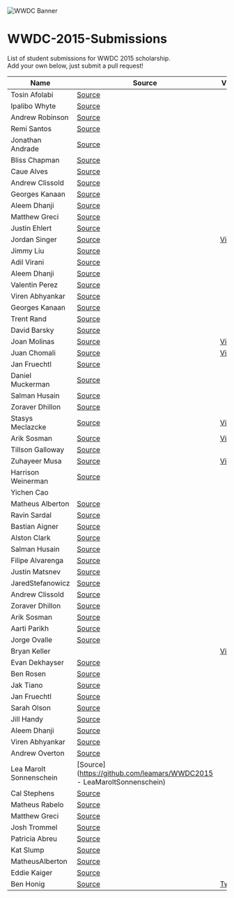 ![WWDC Banner](https://devimages.apple.com.edgekey.net/wwdc/images/wwdc15-hero_2x.png)
# WWDC-2015-Submissions
List of student submissions for WWDC 2015 scholarship. <br>
Add your own below, just submit a pull request!

Name | Source | Video | Twitter | Accepted/Rejected
--- | --- | --- | --- | ---
Tosin Afolabi | [Source](https://github.com/TosinAF/WWDC-2015)
Ipalibo Whyte | [Source](https://github.com/IpaliboWhyte/WWDC-2015)
Andrew Robinson | [Source](https://github.com/SirArkimedes/WWDC-2015)
Remi Santos | [Source](https://github.com/Kemcake/WWDC2015)
Jonathan Andrade | [Source](https://github.com/jcandrade/WWDC2015)
Bliss Chapman | [Source](https://github.com/Togira/WWDC2015-Student-Application)
Caue Alves | [Source](https://github.com/CaueAlvesSilva/Caue-Alves---WWDC15)
Andrew Clissold | [Source](https://github.com/aclissold/wwdc-scholarship)
Georges Kanaan | [Source](https://github.com/Ge0rges/WWDC-2015-Scholarship)
Aleem Dhanji | [Source](https://github.com/adhanji/AleemDhanji)
Matthew Greci | [Source](https://github.com/mgreci/MatthewGreci)
Justin Ehlert | [Source](https://github.com/jtehlert/WWDC)
Jordan Singer | [Source](https://github.com/jordansinger/WWDC-15) | [Video](http://cl.ly/am7C) | [Twitter](https://twitter.com/jsngr)
Jimmy Liu | [Source](https://github.com/lele0108/WWDC_2015)
Adil Virani | [Source](https://github.com/AdilVirani/WWDC-2015)
Aleem Dhanji | [Source](https://github.com/adhanji/AleemDhanji)
Valentin Perez | [Source](https://github.com/valentin7/wwdc2015app)
Viren Abhyankar | [Source](https://github.com/virena/Viren-Abhyankar)
Georges Kanaan | [Source](https://github.com/Ge0rges/WWDC-2015-Scholarship)
Trent Rand | [Source](https://github.com/trentrand/Apple-WWDC-2015-Application)
David Barsky | [Source](https://github.com/davidbarsky/DavidBarskyWWDC)
Joan Molinas | [Source](https://github.com/ulidev/WWDC2015) | [Video](https://youtu.be/OU44fRY2PYs)
Juan Chomali | [Source](https://github.com/jchomali/WWDC15App) | [Video](https://www.youtube.com/watch?v=7WFw3axl8lM&spfreload=10) | [Twitter](https://twitter.com/jchomali)
Jan Fruechtl | [Source](https://github.com/coolcut/WWDC-Scholarship-2015)
Daniel Muckerman | [Source](https://github.com/DMuckerman/wwdc2015) | | [Twitter](https://twitter.com/dmuckerman)
Salman Husain | [Source](https://github.com/shusain93/WWDC2015)
Zoraver Dhillon | [Source](https://github.com/teghzoraver/Zoraver-Dhillon-WWDC-2015)
Stasys Meclazcke | [Source](https://github.com/aeip/2015-WWDC-Scholarship-App) | [Video](https://www.youtube.com/watch?v=Q05r7ALxmZY) | [Twitter](https://twitter.com/Smecla)
Arik Sosman | [Source](https://github.com/arik-so/WWDC-2015-Application) | [Video](http://youtu.be/paRnOg6_t6k) | [Twitter](https://twitter.com/arikaleph)
Tillson Galloway | [Source](https://github.com/tillson/wwdc-2015)
Zuhayeer Musa | [Source](https://github.com/zuhaz3/WWDC15) | [Video](http://youtu.be/I5WMFgD0YvM)
Harrison Weinerman | [Source](https://github.com/harrisonw1/Harrison-Weinerman-WWDC-2015-Scholarship-App)
Yichen Cao | | | [Twitter](https://twitter.com/Schemetrical)
Matheus Alberton | [Source](https://github.com/matheusfrozzi/wwdcprofile)
Ravin Sardal | [Source](https://github.com/randomite/ss-wwdc)
Bastian Aigner | [Source](https://github.com/bastiaigner/WWDC15)
Alston Clark | [Source](https://github.com/Acespace/WWDC15)
Salman Husain | [Source](https://github.com/shusain93/WWDC2015)
Filipe Alvarenga | [Source](https://github.com/filipealva/WWDC15-Scholarship)
Justin Matsnev | [Source](https://github.com/Jmats17/WWDC15-App)
JaredStefanowicz | [Source](https://github.com/BigxMac/WWDC-2015)
Andrew Clissold | [Source](https://github.com/aclissold/wwdc-scholarship)
Zoraver Dhillon | [Source](https://github.com/teghzoraver/Zoraver-Dhillon-WWDC-2015)
Arik Sosman | [Source](https://github.com/arik-so/WWDC-2015-Application)
Aarti Parikh | [Source](https://github.com/aarti/wwdc-scholarship-app )
Jorge Ovalle | [Source](https://github.com/lojals/JorgeOvalleWWDC)
Bryan Keller | | [Video](https://vimeo.com/126077764)
Evan Dekhayser | [Source](https://github.com/edekhayser/WWDC-2015-Scholarship)
Ben Rosen | [Source](https://github.com/benrosen78/2015-WWDC-Scholarship-app)
Jak Tiano | [Source](https://github.com/Jakintosh/WWDC-2015-Application)
Jan Fruechtl | [Source](https://github.com/coolcut/WWDC-Scholarship-2015)
Sarah Olson | [Source](https://github.com/saraheolson/SarahOlson)
Jill Handy | [Source](https://github.com/Jaemu/jill-handy)
Aleem Dhanji | [Source](https://github.com/adhanji/AleemDhanji)
Viren Abhyankar | [Source](https://github.com/virena/Viren-Abhyankar)
Andrew Overton | [Source](https://github.com/andrewoverton/WWDC-Scholarship-App)
Lea Marolt Sonnenschein | [Source](https://github.com/leamars/WWDC2015 - LeaMaroltSonnenschein)
Cal Stephens | [Source](https://github.com/Calda/About-Cal)
Matheus Rabelo | [Source](https://github.com/omatheusr/MatheusRabelo)
Matthew Greci | [Source](https://github.com/mgreci/MatthewGreci)
Josh Trommel | [Source](https://github.com/probablyjosh/JoshTrommel)
Patricia Abreu | [Source](https://github.com/PatriciaAbreu/WWDC/tree/master/WWDCPatriciaAbreu)
Kat Slump | [Source](https://github.com/katslump/WWDC2015)
MatheusAlberton | [Source](https://github.com/matheusfrozzi/wwdcprofile)
Eddie Kaiger | [Source](https://github.com/eddiekaiger/PortfolioApp)
Ben Honig | [Source](https://github.com/iPhonig/WWDC15-Student-Scholarship) | [Twitter](https://twitter.com/iPhonig)

